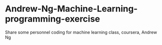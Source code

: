# Andrew-Ng-Machine-Learning-programming-exercise
Share  some personnel coding for machine learning class, coursera, Andrew Ng
